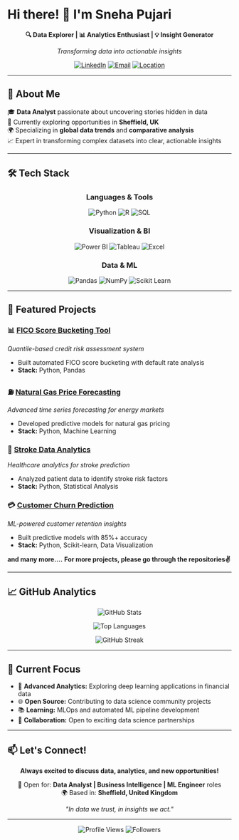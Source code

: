 # Hi there! 👋 I'm Sneha Pujari

<div align="center">
  
  **🔍 Data Explorer | 📊 Analytics Enthusiast | 💡 Insight Generator**
  
  *Transforming data into actionable insights*
  
  [![LinkedIn](https://img.shields.io/badge/LinkedIn-0077B5?style=for-the-badge&logo=linkedin&logoColor=white)](https://linkedin.com/in/sneha-vilasrao-pujari)
  [![Email](https://img.shields.io/badge/Email-D14836?style=for-the-badge&logo=gmail&logoColor=white)](mailto:dotsnehapujari555@gmail.com)
  [![Location](https://img.shields.io/badge/Sheffield-UK-blue?style=for-the-badge&logo=googlemaps&logoColor=white)]()

</div>

---

## 🚀 About Me

🎓 **Data Analyst** passionate about uncovering stories hidden in data  
💼 Currently exploring opportunities in **Sheffield, UK**  
🌍 Specializing in **global data trends** and **comparative analysis**  
📈 Expert in transforming complex datasets into clear, actionable insights

---

## 🛠️ Tech Stack

<div align="center">

### **Languages & Tools**
![Python](https://img.shields.io/badge/Python-3776AB?style=for-the-badge&logo=python&logoColor=white)
![R](https://img.shields.io/badge/R-276DC3?style=for-the-badge&logo=r&logoColor=white)
![SQL](https://img.shields.io/badge/SQL-4479A1?style=for-the-badge&logo=mysql&logoColor=white)

### **Visualization & BI**
![Power BI](https://img.shields.io/badge/Power%20BI-F2C811?style=for-the-badge&logo=powerbi&logoColor=black)
![Tableau](https://img.shields.io/badge/Tableau-E97627?style=for-the-badge&logo=tableau&logoColor=white)
![Excel](https://img.shields.io/badge/Microsoft%20Excel-217346?style=for-the-badge&logo=microsoft-excel&logoColor=white)

### **Data & ML**
![Pandas](https://img.shields.io/badge/Pandas-150458?style=for-the-badge&logo=pandas&logoColor=white)
![NumPy](https://img.shields.io/badge/NumPy-013243?style=for-the-badge&logo=numpy&logoColor=white)
![Scikit Learn](https://img.shields.io/badge/Scikit--Learn-F7931E?style=for-the-badge&logo=scikit-learn&logoColor=white)

</div>

---

## 🌟 Featured Projects

### 📊 [FICO Score Bucketing Tool](https://github.com/SnehaVPujari007/FICO-Score-Bucketing-Tool)
*Quantile-based credit risk assessment system*
- Built automated FICO score bucketing with default rate analysis
- **Stack:** Python, Pandas

### ⛽ [Natural Gas Price Forecasting](https://github.com/SnehaVPujari007/Natural-gas-price-forecasting)
*Advanced time series forecasting for energy markets*
- Developed predictive models for natural gas pricing
- **Stack:** Python, Machine Learning

### 🧠 [Stroke Data Analytics](https://github.com/SnehaVPujari007/Stroke-Data-Analytics-Phase-2)
*Healthcare analytics for stroke prediction*
- Analyzed patient data to identify stroke risk factors
- **Stack:** Python, Statistical Analysis

### 💳 [Customer Churn Prediction](https://github.com/SnehaVPujari007/Customer-Churn-Prediction-and-Analysis)
*ML-powered customer retention insights*
- Built predictive models with 85%+ accuracy
- **Stack:** Python, Scikit-learn, Data Visualization

**and many more....**
**For more projects, please go through the repositories✌️**

---

## 📈 GitHub Analytics

<div align="center">
  
  ![GitHub Stats](https://github-readme-stats.vercel.app/api?username=SnehaVPujari007&show_icons=true&theme=radical&hide_border=true)
  
  ![Top Languages](https://github-readme-stats.vercel.app/api/top-langs/?username=SnehaVPujari007&layout=compact&theme=radical&hide_border=true)
  
  ![GitHub Streak](https://github-readme-streak-stats.herokuapp.com/?user=SnehaVPujari007&theme=radical&hide_border=true)

</div>

---

## 🎯 Current Focus

- 🔬 **Advanced Analytics:** Exploring deep learning applications in financial data
- 🌐 **Open Source:** Contributing to data science community projects  
- 📚 **Learning:** MLOps and automated ML pipeline development
- 🤝 **Collaboration:** Open to exciting data science partnerships

---

## 📫 Let's Connect!

<div align="center">
  
  **Always excited to discuss data, analytics, and new opportunities!**
  
  💼 Open for: **Data Analyst | Business Intelligence | ML Engineer** roles  
  🌍 Based in: **Sheffield, United Kingdom** 
  
  *"In data we trust, in insights we act."*

</div>

---

<div align="center">
  
  ![Profile Views](https://komarev.com/ghpvc/?username=SnehaVPujari007&color=brightgreen&style=flat-square)
  ![Followers](https://img.shields.io/github/followers/SnehaVPujari007?style=social)
  
</div>
